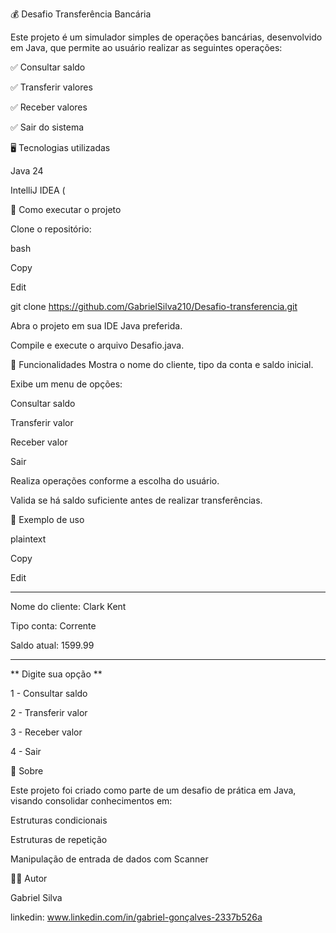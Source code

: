 💰 Desafio Transferência Bancária

Este projeto é um simulador simples de operações bancárias, desenvolvido em Java, que permite ao usuário realizar as seguintes operações:


✅ Consultar saldo

✅ Transferir valores

✅ Receber valores

✅ Sair do sistema


🖥️ Tecnologias utilizadas 

Java 24


IntelliJ IDEA (

🚀 Como executar o projeto

Clone o repositório:


bash

Copy

Edit

git clone https://github.com/GabrielSilva210/Desafio-transferencia.git

Abra o projeto em sua IDE Java preferida.

Compile e execute o arquivo Desafio.java.

📝 Funcionalidades
Mostra o nome do cliente, tipo da conta e saldo inicial.

Exibe um menu de opções:

Consultar saldo

Transferir valor

Receber valor

Sair

Realiza operações conforme a escolha do usuário.

Valida se há saldo suficiente antes de realizar transferências.

🎯 Exemplo de uso

plaintext


Copy


Edit


***********************


Nome do cliente: Clark Kent

Tipo conta: Corrente

Saldo atual: 1599.99



***********************


** Digite sua opção **

1 - Consultar saldo

2 - Transferir valor

3 - Receber valor

4 - Sair


📄 Sobre

Este projeto foi criado como parte de um desafio de prática em Java, visando consolidar conhecimentos em:


Estruturas condicionais


Estruturas de repetição


Manipulação de entrada de dados com Scanner


👨‍💻 Autor

Gabriel Silva

linkedin: www.linkedin.com/in/gabriel-gonçalves-2337b526a

